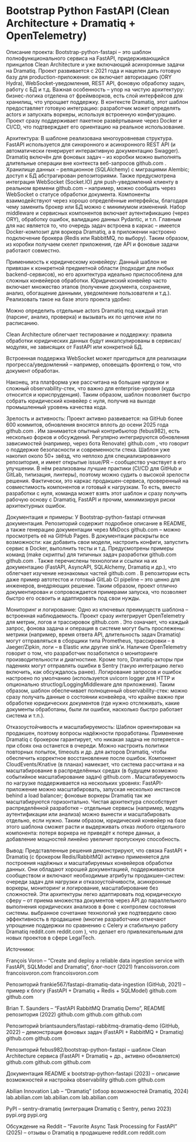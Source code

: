 # Bootstrap Python FastAPI (Clean Architecture + Dramatiq + OpenTelemetry)

Описание проекта: Bootstrap-python-fastapi – это шаблон полнофункционального сервиса на FastAPI, придерживающийся принципов Clean Architecture и уже включающий асинхронные задачи на Dramatiq. Проект развивается с 2021 года и нацелен дать готовую базу для production-приложения: он включает авторизацию (ORY Hydra), WebSocket-уведомления, REST API, фоновую обработку задач, работу с БД и т.д. Важная особенность – упор на чистую архитектуру: бизнес-логика отделена от фреймворков, есть слой интерфейсов для хранилищ, что упрощает поддержку. В контексте Dramatiq, этот шаблон предоставляет готовую интеграцию: разработчик может определять actors и запускать воркеры, используя встроенную конфигурацию. Проект сразу поддерживает пакетное развёртывание через Docker и CI/CD, что подтверждает его ориентацию на реальное использование.

Архитектура: В шаблоне реализована многоуровневая структура. FastAPI используется для синхронного и асинхронного REST API (и автоматически генерирует интерактивную документацию Swagger). Dramatiq включён для фоновых задач – из коробки можно выполнять длительные операции вне контекста веб-запросов
github.com
. Хранилище данных – реляционное (SQLAlchemy) с миграциями Alembic; доступ к БД абстрагирован репозиториями. Также предусмотрена интеграция WebSocket (Socket.IO) для push-уведомлений клиенту в реальном времени
github.com
 – например, можно сообщать через WebSocket о статусе обработки документа. Компоненты взаимодействуют через хорошо определённые интерфейсы, благодаря чему заменить брокер или БД можно с минимумом изменений. Набор middleware и сервисных компонентов включает аутентификацию (через ORY), обработку ошибок, валидацию данных Pydantic, и т.п. Главным для нас является то, что очередь задач встроена в каркас – имеется Docker-композит для воркера Dramatiq, а в приложении настроено подключение брокера (Redis или RabbitMQ, по выбору). Таким образом, из коробки получаем скелет приложения, где API и фоновые задачи работают совместно.

Применимость к юридическому конвейеру: Данный шаблон не привязан к конкретной предметной области (подходит для любых backend-сервисов), но его архитектура идеально приспособлена для сложных конвейеров обработки. Юридический конвейер часто включает множество этапов (получение документа, сохранение, анализ, обогащение данными, уведомление пользователя и т.д.). Реализовать такое на базе этого проекта удобно:

Можно определить отдельные actors Dramatiq под каждый этап (парсинг, анализ, проверка) и вызывать их по цепочке или по расписанию.

Clean Architecture облегчает тестирование и поддержку: правила обработки юридических данных будут инкапсулированы в сервисах/модулях, не зависящих от FastAPI или конкретной БД.

Встроенная поддержка WebSocket может пригодиться для реализации прогресса/уведомлений – например, оповещать фронтенд о том, что документ обработан.

Наконец, эта платформа уже рассчитана на большие нагрузки и сложный observability-стек, что важно для enterprise-уровня (куда относится и юриспруденция). Таким образом, шаблон позволяет быстро собрать юридический конвейер с нуля, получив на выходе промышленный уровень качества кода.

Зрелость и активность: Проект активно развивается: на GitHub более 600 коммитов, обновления вносятся вплоть до осени 2025 года
github.com
. Им занимается опытный контрибьютор (febus982), есть несколько форков и обсуждений. Регулярно интегрируются обновления зависимостей (например, через бота Renovate)
github.com
, что говорит о поддержке безопасности и современности стека. Шаблон уже накопил около 50+ звёзд, что неплохо для специализированного репозитория, и имеет открытые issue/PR – сообщество участвует в его улучшении. В нём реализованы лучшие практики (CI/CD для GitHub и GitLab, типизация, линтеры), поэтому можно судить о высокой зрелости решения. Фактически, это каркас продакшен-сервиса, проверенный на совместимость компонентов и готовый к нагрузкам. То есть, вместо разработки с нуля, команда может взять этот шаблон и сразу получить рабочую основу с Dramatiq, FastAPI и прочим, минимизируя риски архитектурных ошибок.

Документация и примеры: У Bootstrap-python-fastapi отличная документация. Репозиторий содержит подробное описание в README, а также генерацию документации через MkDocs
github.com
 – можно просмотреть её на GitHub Pages. В документации раскрыты все возможности: как добавить свои модели, настроить конфиги, запустить сервис в Docker, выполнить тесты и т.д. Предусмотрены примеры команд (make скрипты) для типичных задач разработки
github.com
github.com
. Также перечислены технологии и ссылки на их документацию (FastAPI, AsyncAPI, SQLAlchemy, Dramatiq и др.), что облегчает изучение незнакомых частей
github.com
. В репозитории есть даже пример автотестов и готовый GitLab CI pipeline – это ценно для инженеров, внедряющих решение. Таким образом, проект отлично документирован и сопровождается примерами запуска, что позволяет быстро его освоить и адаптировать под свои нужды.

Мониторинг и логирование: Одно из ключевых преимуществ шаблона – встроенная наблюдаемость. Проект сразу интегрирует OpenTelemetry для метрик, логов и трассировок
github.com
. Это означает, что каждый запрос, фонова задача и операция в системе могут быть прослежены: метрики (например, время ответа API, длительность задач Dramatiq) могут отправляться в сборщики типа Prometheus, трассировки – в Jaeger/Zipkin, логи – в Elastic или другие sink’и. Наличие OpenTelemetry говорит о том, что разработчик позаботился о мониторинге производительности и диагностике. Кроме того, Dramatiq-акторы при падениях могут отправлять ошибки в Sentry (такую интеграцию легко включить, как обсуждалось ранее). Логирование запросов и ошибок настроено по умолчанию (используется uvicorn logger для HTTP и опционально structlog/LoggingMiddleware для приложения). Таким образом, шаблон обеспечивает полноценный observability-стек: можно сразу получать данные о состоянии конвейера, что крайне важно при обработке юридических документов (где нужно отслеживать, какие документы обработаны, были ли ошибки, насколько быстро работает система и т.п.).

Отказоустойчивость и масштабируемость: Шаблон ориентирован на продакшен, поэтому вопросы надёжности проработаны. Применение Dramatiq с брокером гарантирует, что никакая задача не потеряется – при сбоях она останется в очереди. Можно настроить политики повторных попыток, timeouts и др. для акторов Dramatiq, чтобы обеспечить корректное восстановление после ошибок. Компонент CloudEvents/Knative (в планах) намекает, что система рассчитана и на масштабирование в распределённых средах (в будущем возможно событийное масштабирование задач)
github.com
. Масштабируемость по нагрузке поддерживается на нескольких уровнях: FastAPI-приложение можно масштабировать, запуская несколько инстансов behind a load balancer; фоновые воркеры Dramatiq так же масштабируются горизонтально. Чистая архитектура способствует распределённой разработке – отдельные сервисы (например, модуль аутентификации или анализа) можно вынести и масштабировать отдельно, если нужно. Таким образом, юридический конвейер на базе этого шаблона сможет расти и выдерживать отказ любого отдельного компонента: потеря воркера не приведёт к потере данных, а добавление мощностей линейно увеличит пропускную способность.

Вывод: Представленные решения демонстрируют, что связка FastAPI + Dramatiq (с брокером Redis/RabbitMQ) активно применяется для построения надёжных и масштабируемых конвейеров обработки данных. Они обладают хорошей документацией, поддерживаются сообществом и включают необходимые атрибуты продакшен-систем: очереди задач для нагрузки и отказоустойчивости, асинхронные воркеры, мониторинг и логирование, масштабирование без сложностей. Эти архитектуры легко адаптировать под юридическую сферу – от приема множества документов через API до параллельного выполнения юридических анализов в фоне с контролем состояния системы. выбранное сочетание технологий уже подтвердило свою эффективность в продакшене (многие разработчики отмечают упрощение поддержки по сравнению с Celery и стабильную работу Dramatiq
reddit.com
reddit.com
), что делает его привлекательным для новых проектов в сфере LegalTech.

Источники:

François Voron – “Create and deploy a reliable data ingestion service with FastAPI, SQLModel and Dramatiq”, блог-пост (2021)
francoisvoron.com
francoisvoron.com
francoisvoron.com

Репозиторий frankie567/fastapi-dramatiq-data-ingestion (GitHub, 2021) – пример к блогу (FastAPI + Dramatiq + Redis + SQLModel)
github.com
github.com

Brian T. Saunders – “FastAPI RabbitMQ Dramatiq Demo”, README репозитория (2022)
github.com
github.com
github.com

Репозиторий briantsaunders/fastapi-rabbitmq-dramatiq-demo (GitHub, 2022) – демонстрация фоновых задач (FastAPI + RabbitMQ + Dramatiq)
github.com
github.com

Репозиторий febus982/bootstrap-python-fastapi – шаблон Clean Architecture сервиса (FastAPI + Dramatiq + др., активно обновляется)
github.com
github.com
github.com

Документация README к bootstrap-python-fastapi (2023) – описание возможностей и настройка observability
github.com
github.com

Abilian Innovation Lab – “Dramatiq” (обзор возможностей Dramatiq, 2024)
lab.abilian.com
lab.abilian.com
lab.abilian.com

PyPI – sentry-dramatiq (интеграция Dramatiq с Sentry, релиз 2023)
pypi.org
pypi.org

Обсуждение на Reddit – “Favorite Async Task Processing for FastAPI” (2025) – отзывы о Dramatiq в продакшене
reddit.com
reddit.com